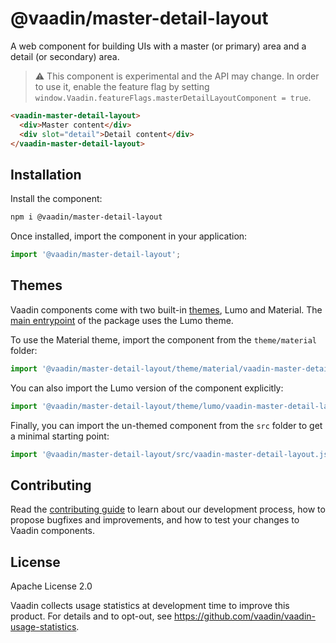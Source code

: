 # @vaadin/master-detail-layout

A web component for building UIs with a master (or primary) area and a detail (or secondary) area.

> ⚠️ This component is experimental and the API may change. In order to use it, enable the feature flag by setting `window.Vaadin.featureFlags.masterDetailLayoutComponent = true`.

```html
<vaadin-master-detail-layout>
  <div>Master content</div>
  <div slot="detail">Detail content</div>
</vaadin-master-detail-layout>
```

## Installation

Install the component:

```sh
npm i @vaadin/master-detail-layout
```

Once installed, import the component in your application:

```js
import '@vaadin/master-detail-layout';
```

## Themes

Vaadin components come with two built-in [themes](https://vaadin.com/docs/latest/styling), Lumo and Material.
The [main entrypoint](https://github.com/vaadin/web-components/blob/main/packages/master-detail-layout/vaadin-master-detail-layout.js) of the package uses the Lumo theme.

To use the Material theme, import the component from the `theme/material` folder:

```js
import '@vaadin/master-detail-layout/theme/material/vaadin-master-detail-layout.js';
```

You can also import the Lumo version of the component explicitly:

```js
import '@vaadin/master-detail-layout/theme/lumo/vaadin-master-detail-layout.js';
```

Finally, you can import the un-themed component from the `src` folder to get a minimal starting point:

```js
import '@vaadin/master-detail-layout/src/vaadin-master-detail-layout.js';
```

## Contributing

Read the [contributing guide](https://vaadin.com/docs/latest/contributing) to learn about our development process, how to propose bugfixes and improvements, and how to test your changes to Vaadin components.

## License

Apache License 2.0

Vaadin collects usage statistics at development time to improve this product.
For details and to opt-out, see https://github.com/vaadin/vaadin-usage-statistics.
